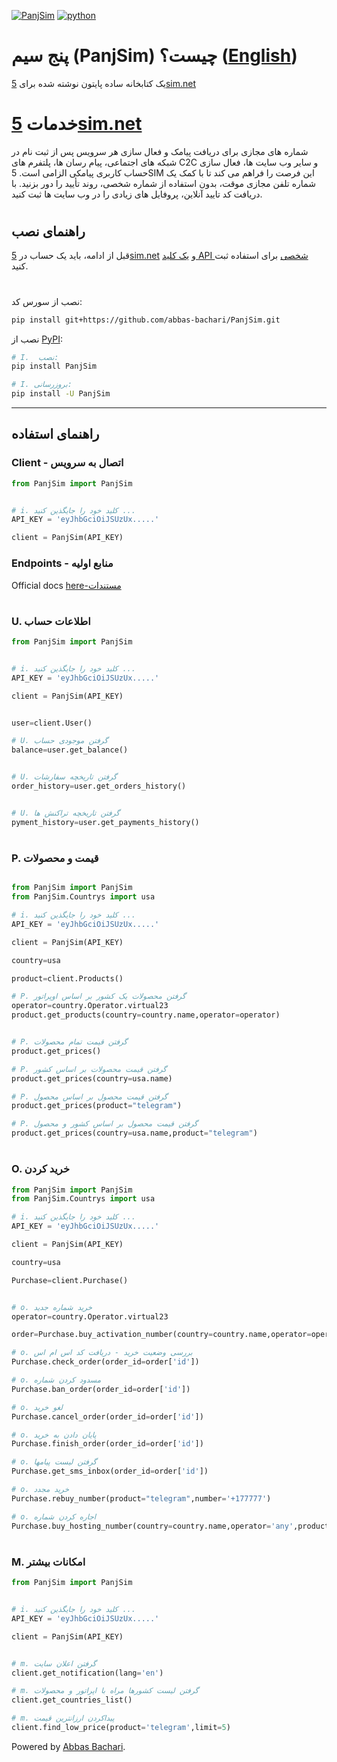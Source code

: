 [![PanjSim](https://img.shields.io/badge/PanjSim%20-Version%201.0.3-green?style=plastic&logo=codemagic)](https://python.org)
[![python](https://img.shields.io/badge/Python%20-3.7+-green?style=plastic&logo=Python)](https://python.org)

# پنج سیم (PanjSim) چیست؟ ([English](https://github.com/abbas-bachari/PanjSim))
یک کتابخانه ساده پایتون نوشته شده برای [5sim.net](https://5sim.net)
#

# خدمات [5sim.net](https://5sim.net)
شماره های مجازی برای دریافت پیامک و فعال سازی هر سرویس
پس از ثبت نام در شبکه های اجتماعی، پیام رسان ها، پلتفرم های C2C و سایر وب سایت ها، فعال سازی حساب کاربری پیامکی الزامی است. 5SIM این فرصت را فراهم می کند تا با کمک یک شماره تلفن مجازی موقت، بدون استفاده از شماره شخصی، روند تأیید را دور بزنید. با دریافت کد تایید آنلاین، پروفایل های زیادی را در وب سایت ها ثبت کنید.

#

## راهنمای نصب
قبل از ادامه، باید یک حساب در [5sim.net](https://5sim.net/) و [یک کلید API شخصی](https://5sim.net/settings/security) برای استفاده ثبت کنید. 
#

نصب از سورس کد:

``` bash
pip install git+https://github.com/abbas-bachari/PanjSim.git
```

نصب از  [PyPI](https://pypi.org/project/PanjSim/):

```bash
# I.  نصب:
pip install PanjSim

# I. بروزرسانی:
pip install -U PanjSim
```
<hr>

## راهنمای استفاده

###  Client - اتصال به سرویس

```python
from PanjSim import PanjSim


# i. کلید خود را جایگذین کنید ...
API_KEY = 'eyJhbGciOiJSUzUx.....' 

client = PanjSim(API_KEY) 


```
 

### Endpoints - منابع اولیه
Official docs [here-مستندات](https://docs.5sim.net/)
#


### U. اطلاعات حساب

```python
from PanjSim import PanjSim


# i. کلید خود را جایگذین کنید ...
API_KEY = 'eyJhbGciOiJSUzUx.....' 

client = PanjSim(API_KEY) 


user=client.User()

# U. گرفتن موجودی حساب
balance=user.get_balance()


# U. گرفتن تاریخچه سفارشات
order_history=user.get_orders_history()


# U. گرفتن تاریخچه تراکنش ها
pyment_history=user.get_payments_history()

```
#
### P. قیمت و محصولات

```python

from PanjSim import PanjSim
from PanjSim.Countrys import usa

# i. کلید خود را جایگذین کنید ...
API_KEY = 'eyJhbGciOiJSUzUx.....' 

client = PanjSim(API_KEY) 

country=usa

product=client.Products()

# P. گرفتن محصولات یک کشور بر اساس اوپراتور
operator=country.Operator.virtual23
product.get_products(country=country.name,operator=operator)


# P. گرفتن قیمت تمام محصولات
product.get_prices()

# P. گرفتن قیمت محصولات بر اساس کشور
product.get_prices(country=usa.name)

# P. گرفتن قیمت محصول بر اساس محصول
product.get_prices(product="telegram")

# P. گرفتن قیمت محصول بر اساس کشور و محصول
product.get_prices(country=usa.name,product="telegram")
```
#
### O. خرید کردن

```python
from PanjSim import PanjSim
from PanjSim.Countrys import usa

# i. کلید خود را جایگذین کنید ...
API_KEY = 'eyJhbGciOiJSUzUx.....' 

client = PanjSim(API_KEY) 

country=usa

Purchase=client.Purchase()


# o. خرید شماره جدید
operator=country.Operator.virtual23

order=Purchase.buy_activation_number(country=country.name,operator=operator,product='telegram')

# o. بررسی وضعیت خرید - دریافت کد اس ام اس
Purchase.check_order(order_id=order['id'])

# o. مسدود کردن شماره
Purchase.ban_order(order_id=order['id'])

# o. لغو خرید
Purchase.cancel_order(order_id=order['id'])

# o. پایان دادن به خرید
Purchase.finish_order(order_id=order['id'])

# o. گرفتن لیست پیامها
Purchase.get_sms_inbox(order_id=order['id'])

# o. خرید مجدد
Purchase.rebuy_number(product="telegram",number='+177777')

# o. اجاره کردن شماره
Purchase.buy_hosting_number(country=country.name,operator='any',product='1day')
```
#
### M. امکانات بیشتر

```python
from PanjSim import PanjSim


# i. کلید خود را جایگذین کنید ...
API_KEY = 'eyJhbGciOiJSUzUx.....' 

client = PanjSim(API_KEY) 


# m. گرفتن اعلان سایت
client.get_notification(lang='en')

# m. گرفتن لیست کشورها مراه با اپراتور و محصولات
client.get_countries_list()

# m. پیداکردن ارزانترین قیمت
client.find_low_price(product='telegram',limit=5)
```
Powered by [Abbas Bachari](https://github.com/abbas-bachari).
